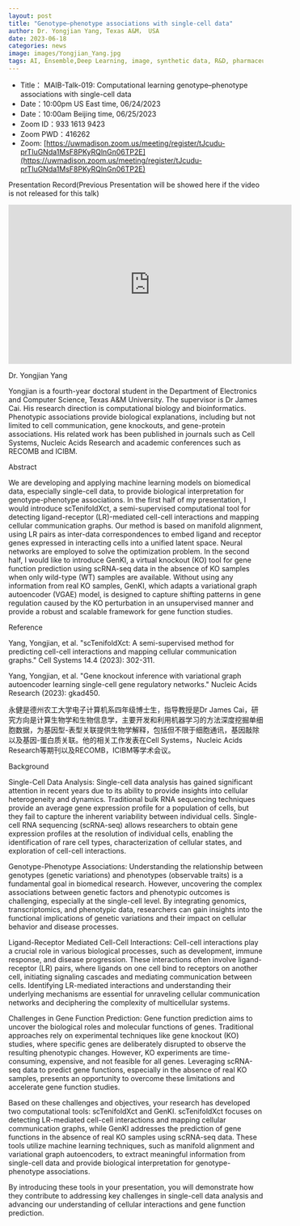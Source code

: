 ```yaml
---
layout: post
title: "Genotype–phenotype associations with single-cell data"
author: Dr. Yongjian Yang, Texas A&M， USA
date: 2023-06-18
categories: news
image: images/Yongjian_Yang.jpg
tags: AI, Ensemble,Deep Learning, image, synthetic data, R&D, pharmaceutical, biomedicine, Long-tailed learning, Deep Learning,single-cell
---
```


- Title： MAIB-Talk-019: Computational learning genotype–phenotype associations with single-cell data
- Date：10:00pm US East time, 06/24/2023
- Date：10:00am Beijing time, 06/25/2023
- Zoom  ID：933 1613 9423
- Zoom PWD：416262
- Zoom: [https://uwmadison.zoom.us/meeting/register/tJcudu-prTIuGNda1MsF8PKyRQlnGn06TP2E](https://uwmadison.zoom.us/meeting/register/tJcudu-prTIuGNda1MsF8PKyRQlnGn06TP2E)

Presentation Record(Previous Presentation will be showed here if the video is not released for this talk)

<p align="center">
<iframe width="560" height="315" src="https://www.youtube.com/embed/AKwP9rzrbVU" title="YouTube video player" frameborder="0" allow="accelerometer; autoplay; clipboard-write; encrypted-media; gyroscope; picture-in-picture" allowfullscreen></iframe>
</p>

Dr. Yongjian Yang

Yongjian is a fourth-year doctoral student in the Department of Electronics and Computer Science, Texas A&M University. The supervisor is Dr James Cai. His research direction is computational biology and bioinformatics. Phenotypic associations provide biological explanations, including but not limited to cell communication, gene knockouts, and gene-protein associations. His related work has been published in journals such as Cell Systems, Nucleic Acids Research and academic conferences such as RECOMB and ICIBM.

Abstract

We are developing and applying machine learning models on biomedical data, especially single-cell data, to provide biological interpretation for genotype-phenotype associations. In the first half of my presentation, I would introduce scTenifoldXct, a semi-supervised computational tool for detecting ligand-receptor (LR)-mediated cell-cell interactions and mapping cellular communication graphs. Our method is based on manifold alignment, using LR pairs as inter-data correspondences to embed ligand and receptor genes expressed in interacting cells into a unified latent space. Neural networks are employed to solve the optimization problem. In the second half, I would like to introduce GenKI, a virtual knockout (KO) tool for gene function prediction using scRNA-seq data in the absence of KO samples when only wild-type (WT) samples are available. Without using any information from real KO samples, GenKI, which adapts a variational graph autoencoder (VGAE) model, is designed to capture shifting patterns in gene regulation caused by the KO perturbation in an unsupervised manner and provide a robust and scalable framework for gene function studies. 

Reference

Yang, Yongjian, et al. "scTenifoldXct: A semi-supervised method for predicting cell-cell interactions and mapping cellular communication graphs." Cell Systems 14.4 (2023): 302-311.

Yang, Yongjian, et al. "Gene knockout inference with variational graph autoencoder learning single-cell gene regulatory networks." Nucleic Acids Research (2023): gkad450.

永健是德州农工大学电子计算机系四年级博士生，指导教授是Dr James Cai，研究方向是计算生物学和生物信息学，主要开发和利用机器学习的方法深度挖掘单细胞数据，为基因型-表型关联提供生物学解释，包括但不限于细胞通讯，基因敲除以及基因-蛋白质关联。他的相关工作发表在Cell Systems，Nucleic Acids Research等期刊以及RECOMB，ICIBM等学术会议。

Background

Single-Cell Data Analysis:
Single-cell data analysis has gained significant attention in recent years due to its ability to provide insights into cellular heterogeneity and dynamics. Traditional bulk RNA sequencing techniques provide an average gene expression profile for a population of cells, but they fail to capture the inherent variability between individual cells. Single-cell RNA sequencing (scRNA-seq) allows researchers to obtain gene expression profiles at the resolution of individual cells, enabling the identification of rare cell types, characterization of cellular states, and exploration of cell-cell interactions.

Genotype-Phenotype Associations:
Understanding the relationship between genotypes (genetic variations) and phenotypes (observable traits) is a fundamental goal in biomedical research. However, uncovering the complex associations between genetic factors and phenotypic outcomes is challenging, especially at the single-cell level. By integrating genomics, transcriptomics, and phenotypic data, researchers can gain insights into the functional implications of genetic variations and their impact on cellular behavior and disease processes.

Ligand-Receptor Mediated Cell-Cell Interactions:
Cell-cell interactions play a crucial role in various biological processes, such as development, immune response, and disease progression. These interactions often involve ligand-receptor (LR) pairs, where ligands on one cell bind to receptors on another cell, initiating signaling cascades and mediating communication between cells. Identifying LR-mediated interactions and understanding their underlying mechanisms are essential for unraveling cellular communication networks and deciphering the complexity of multicellular systems.

Challenges in Gene Function Prediction:
Gene function prediction aims to uncover the biological roles and molecular functions of genes. Traditional approaches rely on experimental techniques like gene knockout (KO) studies, where specific genes are deliberately disrupted to observe the resulting phenotypic changes. However, KO experiments are time-consuming, expensive, and not feasible for all genes. Leveraging scRNA-seq data to predict gene functions, especially in the absence of real KO samples, presents an opportunity to overcome these limitations and accelerate gene function studies.

Based on these challenges and objectives, your research has developed two computational tools: scTenifoldXct and GenKI. scTenifoldXct focuses on detecting LR-mediated cell-cell interactions and mapping cellular communication graphs, while GenKI addresses the prediction of gene functions in the absence of real KO samples using scRNA-seq data. These tools utilize machine learning techniques, such as manifold alignment and variational graph autoencoders, to extract meaningful information from single-cell data and provide biological interpretation for genotype-phenotype associations.

By introducing these tools in your presentation, you will demonstrate how they contribute to addressing key challenges in single-cell data analysis and advancing our understanding of cellular interactions and gene function prediction.